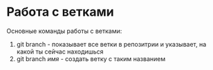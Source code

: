 # Работа с ветками

Основные команды работы с ветками:
1. git branch - показывает все ветки в репозитрии и указывает, на какой ты сейчас находишься
2. git branch *имя* - создать ветку с таким названием
